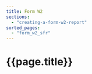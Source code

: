 ```yaml
---
title: Form W2
sections:
  - "creating-a-form-w2-report"
sorted_pages:
  - "form_w2_sfr"
---
```

# {{page.title}}
